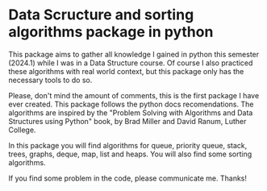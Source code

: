 <h1 align="left">Data Scructure and sorting algorithms package in python</h1>

<p align="left">
This package aims to gather all knowledge I gained in python this semester (2024.1)
while I was in a Data Structure course. Of course I also practiced these algorithms
with real world context, but this package only has the necessary tools to do so.</p>

<p align="left">
Please, don't mind the amount of comments, this is the first package I have ever created.
This package follows the python docs recomendations.
The algorithms are inspired by the "Problem Solving with Algorithms and Data Structures 
using Python" book, by Brad Miller and David Ranum, Luther College.</p>

<p align="left">
In this package you will find algorithms for queue, priority queue, stack, trees, 
graphs, deque, map, list and heaps. You will also find some sorting algorithms.</p>

<p align="left">
If you find some problem in the code, please communicate me. Thanks!</p>
